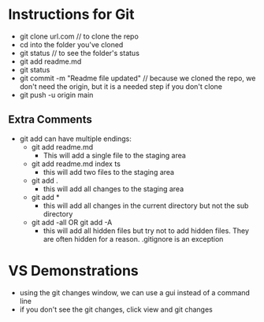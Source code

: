 # Instructions for Git

* git clone url.com // to clone the repo
* cd into the folder you've cloned
* git status // to see the folder's status
* git add readme.md
* git status
* git commit -m "Readme file updated" // because we cloned the repo, we don't need the origin, but it is a needed step if you don't clone
* git push -u origin main
## Extra Comments

* git add can have multiple endings:
	* git add readme.md
		* This will add a single file to the staging area
	* git add readme.md index ts
		* this will add two files to the staging area
	* git add .
		* this will add all changes to the staging area
	* git add *
		* this will add all changes in the current directory but not the sub directory
	* git add -all OR git add -A
		* this will add all hidden files but try not to add hidden files. They are often hidden for a reason. .gitignore is an exception

# VS Demonstrations
* using the git changes window, we can use a gui instead of a command line
* if you don't see the git changes, click view and git changes